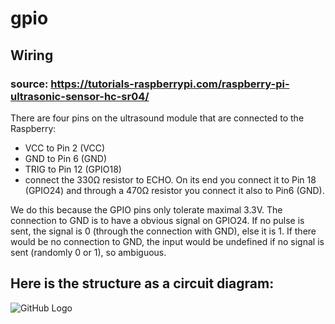 # gpio
## Wiring

### source: https://tutorials-raspberrypi.com/raspberry-pi-ultrasonic-sensor-hc-sr04/

There are four pins on the ultrasound module that are connected to the Raspberry:

* VCC to Pin 2 (VCC)
* GND to Pin 6 (GND)
* TRIG to Pin 12 (GPIO18)
* connect the 330Ω resistor to ECHO.  On its end you connect it to Pin 18 (GPIO24) and through a 470Ω resistor you connect it also to Pin6 (GND).

We do this because the GPIO pins only tolerate maximal 3.3V. The connection to GND is to have a obvious signal on GPIO24. If no pulse is sent, the signal is 0 (through the connection with GND), else it is 1. If there would be no connection to GND, the input would be undefined if no signal is sent (randomly 0 or 1), so ambiguous.

## Here is the structure as a circuit diagram:

![GitHub Logo](https://tutorials-raspberrypi.de/wp-content/uploads/2014/05/ultraschall_Steckplatine.png)



